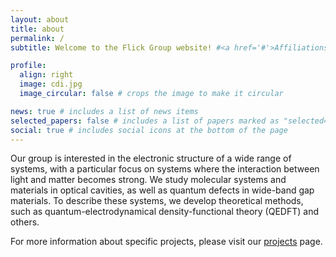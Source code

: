 ```yaml
---
layout: about
title: about
permalink: /
subtitle: Welcome to the Flick Group website! #<a href='#'>Affiliations</a>. Address. Contacts. Motto. Etc.

profile:
  align: right
  image: cdi.jpg
  image_circular: false # crops the image to make it circular

news: true # includes a list of news items
selected_papers: false # includes a list of papers marked as "selected={true}"
social: true # includes social icons at the bottom of the page
---
```


Our group is interested in the electronic structure of a wide range of systems, with a particular focus on systems where the interaction between light and matter becomes strong. We study  molecular systems and materials in optical cavities, as well as quantum defects in wide-band gap materials. To describe these systems, we develop theoretical methods, such as quantum-electrodynamical density-functional theory (QEDFT) and others.

For more information about specific projects, please visit our <a href="https://flickgroup.github.io/projects/">projects</a> page.
